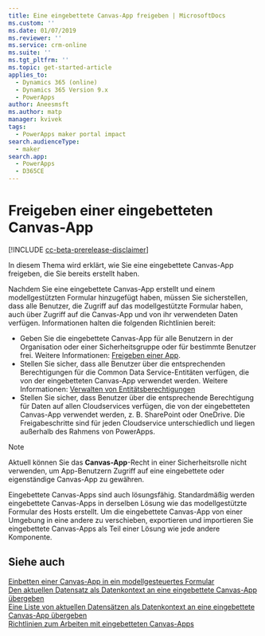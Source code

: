 ```yaml
---
title: Eine eingebettete Canvas-App freigeben | MicrosoftDocs
ms.custom: ''
ms.date: 01/07/2019
ms.reviewer: ''
ms.service: crm-online
ms.suite: ''
ms.tgt_pltfrm: ''
ms.topic: get-started-article
applies_to:
  - Dynamics 365 (online)
  - Dynamics 365 Version 9.x
  - PowerApps
author: Aneesmsft
ms.author: matp
manager: kvivek
tags:
  - PowerApps maker portal impact
search.audienceType:
  - maker
search.app:
  - PowerApps
  - D365CE
---
```


# <a name="share-an-embedded-canvas-app"></a>Freigeben einer eingebetteten Canvas-App
[!INCLUDE [cc-beta-prerelease-disclaimer](../../includes/cc-beta-prerelease-disclaimer.md)]

In diesem Thema wird erklärt, wie Sie eine eingebettete Canvas-App freigeben, die Sie bereits erstellt haben.

Nachdem Sie eine eingebettete Canvas-App erstellt und einem modellgestützten Formular hinzugefügt haben, müssen Sie sicherstellen, dass alle Benutzer, die Zugriff auf das modellgestützte Formular haben, auch über Zugriff auf die Canvas-App und von ihr verwendeten Daten verfügen. Informationen halten die folgenden Richtlinien bereit:
-   Geben Sie die eingebettete Canvas-App für alle Benutzern in der Organisation oder einer Sicherheitsgruppe oder für bestimmte Benutzer frei. Weitere Informationen: [Freigeben einer App](../canvas-apps/share-app.md#share-an-app).
-   Stellen Sie sicher, dass alle Benutzer über die entsprechenden Berechtigungen für die Common Data Service-Entitäten verfügen, die von der eingebetteten Canvas-App verwendet werden. Weitere Informationen: [Verwalten von Entitätsberechtigungen](../canvas-apps/share-app.md#manage-entity-permissions)
-   Stellen Sie sicher, dass Benutzer über die entsprechende Berechtigung für Daten auf allen Cloudservices verfügen, die von der eingebetteten Canvas-App verwendet werden, z. B. SharePoint oder OneDrive. Die Freigabeschritte sind für jeden Cloudservice unterschiedlich und liegen außerhalb des Rahmens von PowerApps.

> [!NOTE]
> Aktuell können Sie das **Canvas-App**-Recht in einer Sicherheitsrolle nicht verwenden, um App-Benutzern Zugriff auf eine eingebettete oder eigenständige Canvas-App zu gewähren.

Eingebettete Canvas-Apps sind auch lösungsfähig. Standardmäßig werden eingebettete Canvas-Apps in derselben Lösung wie das modellgestützte Formular des Hosts erstellt. Um die eingebettete Canvas-App von einer Umgebung in eine andere zu verschieben, exportieren und importieren Sie eingebettete Canvas-Apps als Teil einer Lösung wie jede andere Komponente.

## <a name="see-also"></a>Siehe auch
[Einbetten einer Canvas-App in ein modellgesteuertes Formular](embed-canvas-app-in-form.md) <br />
[Den aktuellen Datensatz als Datenkontext an eine eingebettete Canvas-App übergeben](pass-current-embedded-canvas-app.md) <br />
[Eine Liste von aktuellen Datensätzen als Datenkontext an eine eingebettete Canvas-App übergeben](pass-related-embedded-canvas-app.md) <br />
[Richtlinien zum Arbeiten mit eingebetteten Canvas-Apps](embedded-canvas-app-guidelines.md)
